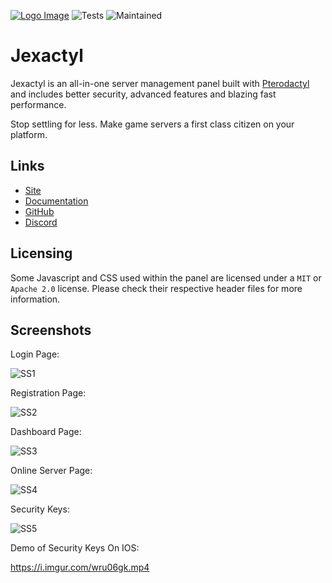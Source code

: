[![Logo Image](https://i.imgur.com/jdD4dLG.png)](https://jexactyl.xyz)
![Tests](https://img.shields.io/github/workflow/status/pterodactyl/panel/tests?label=Tests&style=for-the-badge)
![Maintained](https://img.shields.io/maintenance/yes/2021?style=for-the-badge)

# Jexactyl
Jexactyl is an all-in-one server management panel
built with [Pterodactyl](https://pterodactyl.io) and includes
better security, advanced features and blazing fast performance.

Stop settling for less. Make game servers a first class citizen on your platform.

## Links
* [Site](https://jexactyl.xyz)
* [Documentation](https://jexactyl.xyz/docs)
* [GitHub](https://github.com/jexactyl)
* [Discord](https://discord.gg/qttGR4Z5Pk)

## Licensing
Some Javascript and CSS used within the panel are licensed under a `MIT` or `Apache 2.0` license. Please check their
respective header files for more information.


## Screenshots  

Login Page:

![SS1](https://i.imgur.com/ZQPdxS7.png)

Registration Page:  

![SS2](https://i.imgur.com/5qW2vVO.png)

Dashboard Page:

![SS3](https://i.imgur.com/6T30d9o.png)

Online Server Page:

![SS4](https://i.imgur.com/l5kyCxU.png)

Security Keys:

![SS5](https://i.imgur.com/4TWwf9c.png)

Demo of Security Keys On IOS:

https://i.imgur.com/wru06gk.mp4

